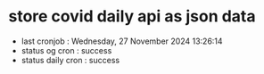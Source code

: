 # store covid daily api as json data

- last cronjob : Wednesday, 27 November 2024 13:26:14
- status og cron : success
- status daily cron : success
      
      